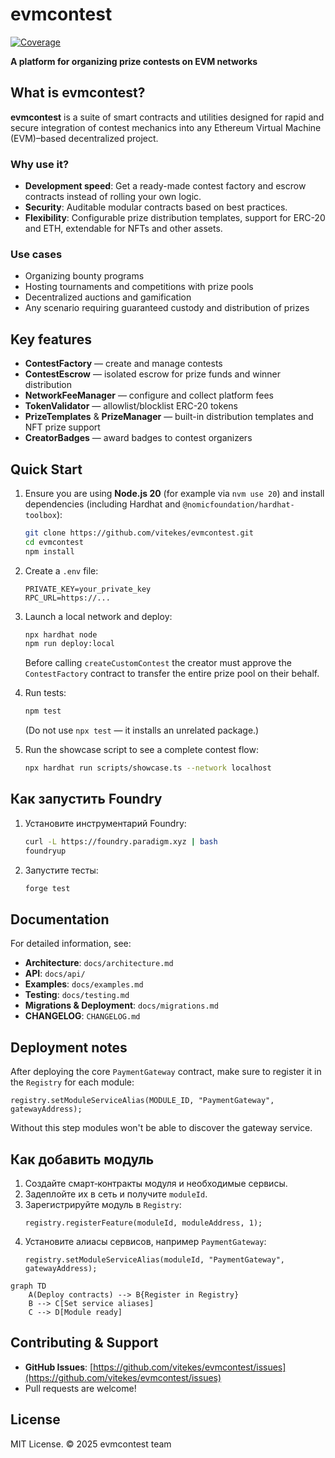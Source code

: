 # evmcontest
[![Coverage](https://img.shields.io/badge/coverage-90%25-brightgreen)](https://github.com/vitekes/evmcontest/actions/workflows/ci.yml)

**A platform for organizing prize contests on EVM networks**

## What is evmcontest?

**evmcontest** is a suite of smart contracts and utilities designed for rapid and secure integration of contest mechanics into any Ethereum Virtual Machine (EVM)–based decentralized project.

### Why use it?

- **Development speed**: Get a ready-made contest factory and escrow contracts instead of rolling your own logic.
- **Security**: Auditable modular contracts based on best practices.
- **Flexibility**: Configurable prize distribution templates, support for ERC-20 and ETH, extendable for NFTs and other assets.

### Use cases

- Organizing bounty programs
- Hosting tournaments and competitions with prize pools
- Decentralized auctions and gamification
- Any scenario requiring guaranteed custody and distribution of prizes

## Key features

- **ContestFactory** — create and manage contests
- **ContestEscrow** — isolated escrow for prize funds and winner distribution
- **NetworkFeeManager** — configure and collect platform fees
- **TokenValidator** — allowlist/blocklist ERC-20 tokens
- **PrizeTemplates** & **PrizeManager** — built-in distribution templates and NFT prize support
- **CreatorBadges** — award badges to contest organizers

## Quick Start

1. Ensure you are using **Node.js 20** (for example via `nvm use 20`) and install dependencies (including Hardhat and `@nomicfoundation/hardhat-toolbox`):

   ```bash
   git clone https://github.com/vitekes/evmcontest.git
   cd evmcontest
   npm install
   ```
2. Create a `.env` file:
   ```env
   PRIVATE_KEY=your_private_key
   RPC_URL=https://...
   ```
3. Launch a local network and deploy:
   ```bash
   npx hardhat node
   npm run deploy:local
   ```
   Before calling `createCustomContest` the creator must approve the
   `ContestFactory` contract to transfer the entire prize pool on their behalf.
4. Run tests:
   ```bash
   npm test
   ```
   (Do not use `npx test` — it installs an unrelated package.)

5. Run the showcase script to see a complete contest flow:
   ```bash
   npx hardhat run scripts/showcase.ts --network localhost
   ```

## Как запустить Foundry

1. Установите инструментарий Foundry:
   ```bash
   curl -L https://foundry.paradigm.xyz | bash
   foundryup
   ```
2. Запустите тесты:
   ```bash
   forge test
   ```

## Documentation

For detailed information, see:

- **Architecture**: `docs/architecture.md`
- **API**: `docs/api/`
- **Examples**: `docs/examples.md`
- **Testing**: `docs/testing.md`
- **Migrations & Deployment**: `docs/migrations.md`
- **CHANGELOG**: `CHANGELOG.md`

## Deployment notes

After deploying the core `PaymentGateway` contract, make sure to register it in the `Registry` for each module:

```solidity
registry.setModuleServiceAlias(MODULE_ID, "PaymentGateway", gatewayAddress);
```

Without this step modules won't be able to discover the gateway service.

## Как добавить модуль

1. Создайте смарт‑контракты модуля и необходимые сервисы.
2. Задеплойте их в сеть и получите `moduleId`.
3. Зарегистрируйте модуль в `Registry`:
   ```solidity
   registry.registerFeature(moduleId, moduleAddress, 1);
   ```
4. Установите алиасы сервисов, например `PaymentGateway`:
   ```solidity
   registry.setModuleServiceAlias(moduleId, "PaymentGateway", gatewayAddress);
   ```

```mermaid
graph TD
    A(Deploy contracts) --> B{Register in Registry}
    B --> C[Set service aliases]
    C --> D[Module ready]
```

## Contributing & Support

- **GitHub Issues**: [https://github.com/vitekes/evmcontest/issues](https://github.com/vitekes/evmcontest/issues)
- Pull requests are welcome!

## License

MIT License. © 2025 evmcontest team


